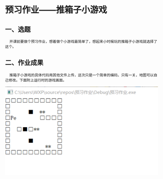# **预习作业——推箱子小游戏**
## **一、选题**  
  
      开课前要做个预习作业，想着做个小游戏最简单了，想起来小时候玩的推箱子小游戏就选择了这个。  

## **二、作业成果**  
  
      推箱子小游戏的具体代码用其他文件上传，这次只是一个简单的编码，只有一关，地图可以自己修改。下面附上运行时的游戏画面。  
     
 ![](2019-08-05-17-37-32.png)